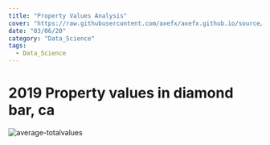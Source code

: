 ```yaml
---
title: "Property Values Analysis"
cover: "https://raw.githubusercontent.com/axefx/axefx.github.io/source/content/sample-posts/03–06-2020-Property-Values-Analysis/average-totalvalue.png"
date: "03/06/20"
category: "Data_Science"
tags:
  - Data_Science
---
```


# 2019 Property values in diamond bar, ca

![average-totalvalues](https://raw.githubusercontent.com/axefx/axefx.github.io/source/content/sample-posts/03–06-2020-Property-Values-Analysis/average-totalvalue.png)
